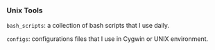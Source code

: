 ### Unix Tools

`bash_scripts`: a collection of bash scripts that I use daily.

`configs`: configurations files that I use in Cygwin or UNIX environment.

